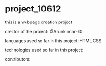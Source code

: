 # project_10612

this is a webpage creation project

creator of the project:
@Arunkumar-60

languages used so far in this project:
HTML
CSS

technologies used so far in this project:

contributors:
